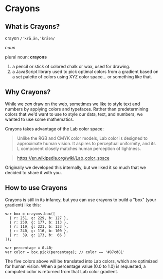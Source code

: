 # Crayons

## What is Crayons?

crayon `/ˈkrāˌän,ˈkrāən/`

*noun*

plural noun: **crayons**

1. a pencil or stick of colored chalk or wax, used for drawing.
2. a JavaScript library used to pick optimal colors from a gradient based on a set palette of colors using XYZ color space... or something like that.

## Why Crayons?

While we *can* draw on the web, sometimes we like to style text and numbers by applying colors and typefaces. Rather than predetermining colors that we'd want to use to style our data, text, and numbers, we wanted to use some mathematics.

Crayons takes advantage of the Lab color space:

> Unlike the RGB and CMYK color models, Lab color is designed to approximate human vision. It aspires to perceptual uniformity, and its L component closely matches human perception of lightness.

> https://en.wikipedia.org/wiki/Lab_color_space

Originally we developed this internally, but we liked it so much that we decided to share it with you.

## How to use Crayons

Crayons is still in its infancy, but you can use crayons to build a "box" (your gradient) like this:

    var box = crayons.box([
      { r: 251, g: 229, b: 127 },
      { r: 250, g: 177, b: 113 },
      { r: 119, g: 221, b: 133 },
      { r: 240, g: 116, b: 100 },
      { r:  39, g: 173, b:  66 }
    ]);

    var percentage = 0.40;
    var color = box.pick(percentage); // color == '#87cd81'

The five colors above will be translated into Lab colors, which are optimized for human vision. When a percentage value (0.0 to 1.0) is requested, a computed color is returned from that Lab color gradient.
